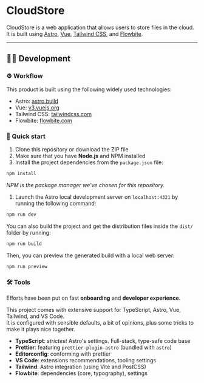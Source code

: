 # CloudStore

CloudStore is a web application that allows users to store files in the cloud. It is built using [Astro](https://astro.build/), [Vue](https://v3.vuejs.org/), [Tailwind CSS](https://tailwindcss.com/), and [Flowbite](https://flowbite.com/).

---

## 👨‍🚀 Development

### ⚙️ Workflow

This product is built using the following widely used technologies:

- Astro: [astro.build](https://astro.build/)
- Vue: [v3.vuejs.org](https://v3.vuejs.org/)
- Tailwind CSS: [tailwindcss.com](https://tailwindcss.com/)
- Flowbite: [flowbite.com](http://flowbite.com/)

### 🚀 Quick start

1. Clone this repository or download the ZIP file
2. Make sure that you have **Node.js** and NPM installed
3. Install the project dependencies from the `package.json` file:

```sh
npm install
```

_NPM is the package manager we've chosen for this repository._

1. Launch the Astro local development server on `localhost:4321` by running the following command:

```sh
npm run dev
```

You can also build the project and get the distribution files inside the `dist/` folder by running:

```sh
npm run build
```

Then, you can preview the generated build with a local web server:

```sh
npm run preview
```

### 🛠 Tools

Efforts have been put on fast **onboarding** and **developer experience**.

This project comes with extensive support for TypeScript, Astro, Vue, Tailwind, and VS Code.  
It is configured with sensible defaults, a bit of opinions, plus some tricks to make it plays nice together.

- **TypeScript**: _strictest_ Astro's settings. Full-stack, type-safe code base
- **Prettier**: featuring `prettier-plugin-astro` (bundled with `astro`)
- **Editorconfig**: conforming with prettier
- **VS Code**: extensions recommendations, tooling settings
- **Tailwind**: Astro integration (using Vite and PostCSS)
- **Flowbite**: dependencies (core, typography), settings
